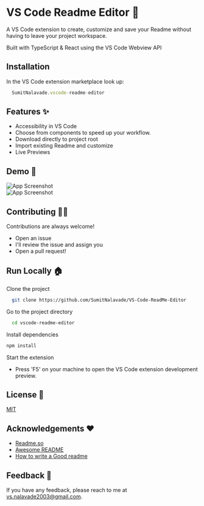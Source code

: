 # VS Code Readme Editor 📝  
A VS Code extension to create, customize and save your Readme without having to leave your project workspace.

Built with TypeScript & React using the VS Code Webview API

## Installation  
In the VS Code extension marketplace look up:
~~~javascript  
  SumitNalavade.vscode-readme-editor
~~~  

## Features ✨
- Accessibility in VS Code  
- Choose from components to speed up your workflow. 
- Download directly to project root  
- Import existing Readme and customize
- Live Previews    

## Demo 🚀
![App Screenshot](https://github.com/SumitNalavade/VS-Code-ReadMe-Editor/blob/main/media/demo/demo_1.gif?raw=true)  
![App Screenshot](https://github.com/SumitNalavade/VS-Code-ReadMe-Editor/blob/main/media/demo/demo_2.gif?raw=true)  

## Contributing 🧑‍💻  
Contributions are always welcome!  
- Open an issue
- I'll review the issue and assign you
- Open a pull request!

## Run Locally 🏠  
Clone the project  

~~~bash  
  git clone https://github.com/SumitNalavade/VS-Code-ReadMe-Editor
~~~

Go to the project directory  

~~~bash  
  cd vscode-readme-editor
~~~

Install dependencies  

~~~bash  
npm install
~~~

Start the extension  
- Press 'F5' on your machine to open the VS Code extension development preview.
 
## License 💼 
[MIT](https://choosealicense.com/licenses/mit/)  

 
## Acknowledgements ❤️ 
- [Readme.so](https://github.com/octokatherine/readme.so)
- [Awesome README](https://github.com/matiassingers/awesome-readme)
- [How to write a Good readme](https://bulldogjob.com/news/449-how-to-write-a-good-readme-for-your-github-project)  
 
## Feedback 📣 
If you have any feedback, please reach to me at vs.nalavade2003@gmail.com.
